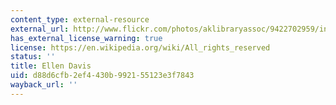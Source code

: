 ```yaml
---
content_type: external-resource
external_url: http://www.flickr.com/photos/aklibraryassoc/9422702959/in/photostream/
has_external_license_warning: true
license: https://en.wikipedia.org/wiki/All_rights_reserved
status: ''
title: Ellen Davis
uid: d88d6cfb-2ef4-430b-9921-55123e3f7843
wayback_url: ''
---
```

